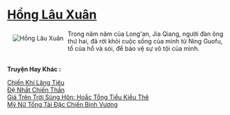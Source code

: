 <a href="https://truyentiki.com/hong-lau-xuan.33597/" title="Hồng Lâu Xuân"><h1>Hồng Lâu Xuân</h1></a><div style="display:table"><img align="right" style="float: left; padding: 10px;" src="https://truyentiki.com/a/img/str/src/hong-lau-xuan-1591156503.jpg" alt="Hồng Lâu Xuân">Trong năm năm của Long'an, Jia Qiang, người đàn ông thứ hai, đã rời khỏi cuộc sống của mình từ Ning Guofu, tổ của hổ và sói, để bảo vệ sự vô tội của mình.</div><p><br><b>Truyện Hay Khác :</b></p><a href="https://truyentiki.com/chien-khi-lang-tieu.33596/" alt="Chiến Khí Lăng Tiêu">Chiến Khí Lăng Tiêu</a><br/><a href="https://github.com/nownovels/top500/tree/master/truyenhay/33918/" alt="Đệ Nhất Chiến Thần">Đệ Nhất Chiến Thần</a><br/><a href="https://github.com/nownovels/top500/tree/master/truyenhay/33469/" alt="Giá Trên Trời Sủng Hôn: Hoắc Tổng Tiểu Kiều Thê">Giá Trên Trời Sủng Hôn: Hoắc Tổng Tiểu Kiều Thê</a><br/><a href="https://github.com/nownovels/top500/tree/master/truyenhay/33704/" alt="Mỹ Nữ Tổng Tài Đặc Chiến Binh Vương">Mỹ Nữ Tổng Tài Đặc Chiến Binh Vương</a><br/>